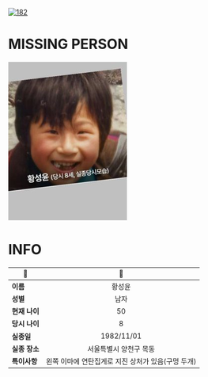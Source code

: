[![182](https://img.shields.io/badge/%EC%8B%A4%EC%A2%85%EC%8B%A0%EA%B3%A0%EB%8A%94%20%EA%B5%AD%EB%B2%88%EC%97%86%EC%9D%B4-182-blue)](http://safe182.go.kr/index.do)

# MISSING PERSON

<img src="./missing_person.jpg">

# INFO

|🔑|💎|
|--|:--:|
|**이름**|황성윤|
|**성별**|남자|
|**현재 나이**|50|
|**당시 나이**|8|
|**실종일**|1982/11/01|
|**실종 장소**|서울특별시 양천구 목동 |
|**특이사항**|왼쪽 이마에 연탄집게로 지진 상처가 있음(구멍 두개)|

